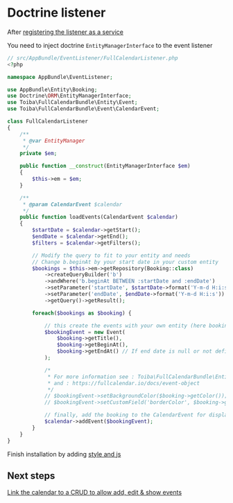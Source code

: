 # Doctrine listener

After [registering the listener as a service](index.md#4-create-your-listener)

You need to inject doctrine `EntityManagerInterface` to the event listener

```php
// src/AppBundle/EventListener/FullCalendarListener.php
<?php

namespace AppBundle\EventListener;

use AppBundle\Entity\Booking;
use Doctrine\ORM\EntityManagerInterface;
use Toiba\FullCalendarBundle\Entity\Event;
use Toiba\FullCalendarBundle\Event\CalendarEvent;

class FullCalendarListener
{
    /**
     * @var EntityManager
     */
    private $em;

    public function __construct(EntityManagerInterface $em)
    {
        $this->em = $em;
    }

    /**
     * @param CalendarEvent $calendar
     */
    public function loadEvents(CalendarEvent $calendar)
    {
        $startDate = $calendar->getStart();
        $endDate = $calendar->getEnd();
        $filters = $calendar->getFilters();

        // Modify the query to fit to your entity and needs
        // Change b.beginAt by your start date in your custom entity
        $bookings = $this->em->getRepository(Booking::class)
            ->createQueryBuilder('b')
            ->andWhere('b.beginAt BETWEEN :startDate and :endDate')
            ->setParameter('startDate', $startDate->format('Y-m-d H:i:s'))
            ->setParameter('endDate', $endDate->format('Y-m-d H:i:s'))
            ->getQuery()->getResult();

        foreach($bookings as $booking) {

            // this create the events with your own entity (here booking entity)
            $bookingEvent = new Event(
                $booking->getTitle(),
                $booking->getBeginAt(),
                $booking->getEndAt() // If end date is null or not defined, it create an all day event
            );

            /*
             * For more information see : Toiba\FullCalendarBundle\Entity\Event
             * and : https://fullcalendar.io/docs/event-object
             */
            // $bookingEvent->setBackgroundColor($booking->getColor());
            // $bookingEvent->setCustomField('borderColor', $booking->getColor());

            // finally, add the booking to the CalendarEvent for displaying on the calendar
            $calendar->addEvent($bookingEvent);
        }
    }
}
```

Finish installation by adding [style and js](index.md#5-add-styles-and-scripts-in-your-template)

## Next steps
[Link the calendar to a CRUD to allow add, edit & show events](doctrine-crud.md)
